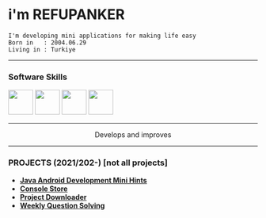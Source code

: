 # i'm REFUPANKER
```
I'm developing mini applications for making life easy
Born in   : 2004.06.29
Living in : Turkiye
``` 
---
###  Software Skills 
<div >
<img width="50" height="50" src="https://cdn-icons-png.flaticon.com/512/6132/6132221.png"/>
<img width="50" height="50" src="https://cdn-icons-png.flaticon.com/512/226/226777.png"/>
<img width="50" height="50" src="https://cdn-icons-png.flaticon.com/512/5968/5968350.png"/>
<img width="50" height="50" src="https://cdn-icons-png.flaticon.com/512/5968/5968292.png"/>
</div>

---


<div align="center">
  Develops and improves
</div>
  
  
---
### PROJECTS (2021/202-) [not all projects]
- [**Java Android Development Mini Hints**](https://github.com/REFUPANKER/JavaAndroid_MiniDetails)
- [**Console Store**](https://github.com/REFUPANKER/ConsoleStore_WithJava)  
- [**Project Downloader**](https://projectmanager.pactrefupanker.repl.co)  
- [**Weekly Question Solving**](https://WeeklyQuestionSolvingSite1.pactrefupanker.repl.co)  
